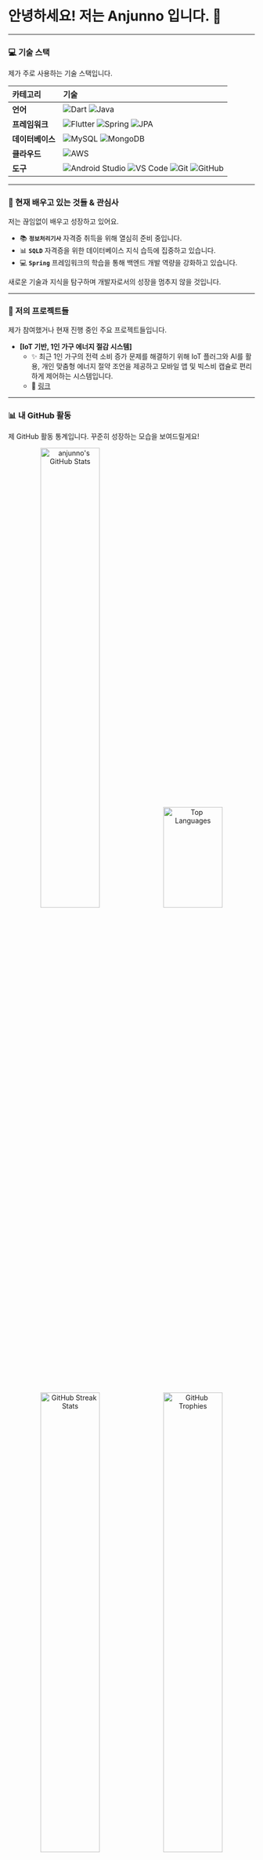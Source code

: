 <div align="center">
  </div>

# 안녕하세요! 저는 Anjunno 입니다. 👋

<!--### 개발의 즐거움을 탐구하는 **[당신의 주요 역할/관심사, 예: 모바일 앱 개발자]** 입니다.

새로운 기술을 배우고, 복잡한 문제를 해결하며, 사용자에게 가치를 제공하는 것에 열정을 가지고 있습니다. 현재 **[관심 있는 기술 스택/분야, 예: Spring Boot와 JPA를 활용한 웹 서비스 개발, Flutter 앱 개발]** 에 집중하고 있습니다.'
-->
---

### 💻 기술 스택

제가 주로 사용하는 기술 스택입니다.

| 카테고리     | 기술                                                                                                                                                                                                                                                                                                                                                                                                                                                                                                                                      |
| :----------- | :------------------------------------------------------------------------------------------------------------------------------------------------------------------------------------------------------------------------------------------------------------------------------------------------------------------------------------------------------------------------------------------------------------------------------------------------------------------------------------------------------------------------------------------ |
| **언어** | ![Dart](https://img.shields.io/badge/Dart-0175C2?style=for-the-badge&logo=dart&logoColor=white)             ![Java](https://img.shields.io/badge/Java-007396?style=for-the-badge&logo=java&logoColor=white)             |
| **프레임워크** | ![Flutter](https://img.shields.io/badge/Flutter-02569B?style=for-the-badge&logo=flutter&logoColor=white)         ![Spring](https://img.shields.io/badge/Spring-6DB33F?style=for-the-badge&logo=spring&logoColor=white)         ![JPA](https://img.shields.io/badge/JPA-4479A1?style=for-the-badge&logo=hibernate&logoColor=white)           |
| **데이터베이스** | ![MySQL](https://img.shields.io/badge/MySQL-4479A1?style=for-the-badge&logo=mysql&logoColor=white)             ![MongoDB](https://img.shields.io/badge/MongoDB-47A248?style=for-the-badge&logo=mongodb&logoColor=white) |
| **클라우드** | ![AWS](https://img.shields.io/badge/AWS-%23FF9900.svg?style=for-the-badge&logo=amazon-aws&logoColor=white)             |
| **도구** | ![Android Studio](https://img.shields.io/badge/Android%20Studio-3DDC84?style=for-the-badge&logo=android-studio&logoColor=white) ![VS Code](https://img.shields.io/badge/VS%20Code-007ACC?style=for-the-badge&logo=visual-studio-code&logoColor=white) ![Git](https://img.shields.io/badge/Git-F05032?style=for-the-badge&logo=git&logoColor=white)                    ![GitHub](https://img.shields.io/badge/github-%23121011.svg?style=for-the-badge&logo=github&logoColor=white)|

---

### 🌱 현재 배우고 있는 것들 & 관심사

저는 끊임없이 배우고 성장하고 있어요.

* 📚 **`정보처리기사`** 자격증 취득을 위해 열심히 준비 중입니다.
* 📊 **`SQLD`** 자격증을 위한 데이터베이스 지식 습득에 집중하고 있습니다.
* 💻 **`Spring`** 프레임워크의 학습을 통해 백엔드 개발 역량을 강화하고 있습니다.

 새로운 기술과 지식을 탐구하며 개발자로서의 성장을 멈추지 않을 것입니다.

---

### 🚀 저의 프로젝트들

제가 참여했거나 현재 진행 중인 주요 프로젝트들입니다.

* **[IoT 기반, 1인 가구 에너지 절감 시스템]**
    * ✨ 최근 1인 가구의 전력 소비 증가 문제를 해결하기 위해 IoT 플러그와 AI를 활용, 개인 맞춤형 에너지 절약 조언을 제공하고 모바일 앱 및 빅스비 캡슐로 편리하게 제어하는 시스템입니다.
    * 🔗 [링크](https://github.com/anjunno/aiot_smart_home_flutter)
<!--
    * * **[프로젝트 2 이름]**
    * 💡 [프로젝트 2에 대한 간략한 설명]
    * 🔗 [프로젝트 2 링크](https://github.com/YOUR-USERNAME/PROJECT-2-REPO)
-->
---

### 📊 내 GitHub 활동

제 GitHub 활동 통계입니다. 꾸준히 성장하는 모습을 보여드릴게요!

<div align="center">
  <p>
    <img src="https://github-readme-stats.vercel.app/api?username=anjunno&show_icons=true&theme=nord&hide_border=true&count_private=true" alt="anjunno's GitHub Stats" width="49%" style="max-width: 400px;"/>
    <img src="https://github-readme-stats.vercel.app/api/top-langs/?username=anjunno&layout=compact&theme=nord&hide_border=true" alt="Top Languages" width="49%" style="max-width: 400px; height: 205px"/>
  </p>
  <p>
    <img src="https://github-readme-streak-stats.herokuapp.com/?user=anjunno&theme=nord&hide_border=true" alt="GitHub Streak Stats" width="49%" style="max-width: 400px;"/>
    <img src="https://github-trophies.vercel.app/?username=anjunno&theme=discord&no-bg=true&no-frame=true" alt="GitHub Trophies" width="49%" style="max-width: 400px;"/>
  </p>
</div>

---

### 🌐 저를 찾아보세요!

궁금한 점이 있다면 언제든지 연락 주세요!

[![LinkedIn](https://img.shields.io/badge/LinkedIn-0A66C2?style=for-the-badge&logo=linkedin&logoColor=white)](https://www.linkedin.com/in/YOUR-LINKEDIN-PROFILE/)
[![이메일](https://img.shields.io/badge/Email-D14836?style=for-the-badge&logo=gmail&logoColor=white)](mailto:your.email@example.com)

---

<div align="center">
   즐거운 코딩되세요! 언제나 배움을 멈추지 않는 개발자가 되기 위해 노력하겠습니다. 
</div>
